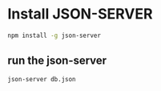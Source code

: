 # Install JSON-SERVER

```bash
npm install -g json-server
```

## run the json-server

```bash
json-server db.json
```

